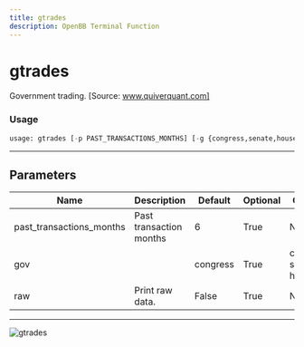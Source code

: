 ```yaml
---
title: gtrades
description: OpenBB Terminal Function
---
```


# gtrades

Government trading. [Source: www.quiverquant.com]
### Usage 
```python
usage: gtrades [-p PAST_TRANSACTIONS_MONTHS] [-g {congress,senate,house}] [--raw]
```
---
## Parameters
| Name | Description | Default | Optional | Choices |
| ---- | ----------- | ------- | -------- | ------- |
| past_transactions_months | Past transaction months | 6 | True | None |
| gov |  | congress | True | congress, senate, house |
| raw | Print raw data. | False | True | None |
---
![gtrades](https://user-images.githubusercontent.com/46355364/154263341-9f51e041-e2c6-408c-bf80-5ef3c7f045f0.png)

